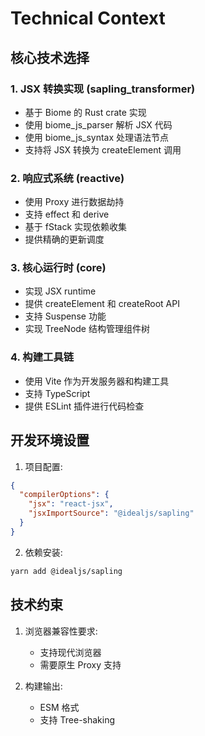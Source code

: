 # Technical Context

## 核心技术选择

### 1. JSX 转换实现 (sapling_transformer)
- 基于 Biome 的 Rust crate 实现
- 使用 biome_js_parser 解析 JSX 代码
- 使用 biome_js_syntax 处理语法节点
- 支持将 JSX 转换为 createElement 调用

### 2. 响应式系统 (reactive)
- 使用 Proxy 进行数据劫持
- 支持 effect 和 derive 
- 基于 fStack 实现依赖收集
- 提供精确的更新调度

### 3. 核心运行时 (core)
- 实现 JSX runtime
- 提供 createElement 和 createRoot API
- 支持 Suspense 功能
- 实现 TreeNode 结构管理组件树

### 4. 构建工具链
- 使用 Vite 作为开发服务器和构建工具
- 支持 TypeScript 
- 提供 ESLint 插件进行代码检查

## 开发环境设置

1. 项目配置:
```json
{
  "compilerOptions": {
    "jsx": "react-jsx",
    "jsxImportSource": "@idealjs/sapling"
  }
}
```

2. 依赖安装:
```bash
yarn add @idealjs/sapling
```

## 技术约束

1. 浏览器兼容性要求:
   - 支持现代浏览器
   - 需要原生 Proxy 支持

2. 构建输出:
   - ESM 格式
   - 支持 Tree-shaking
